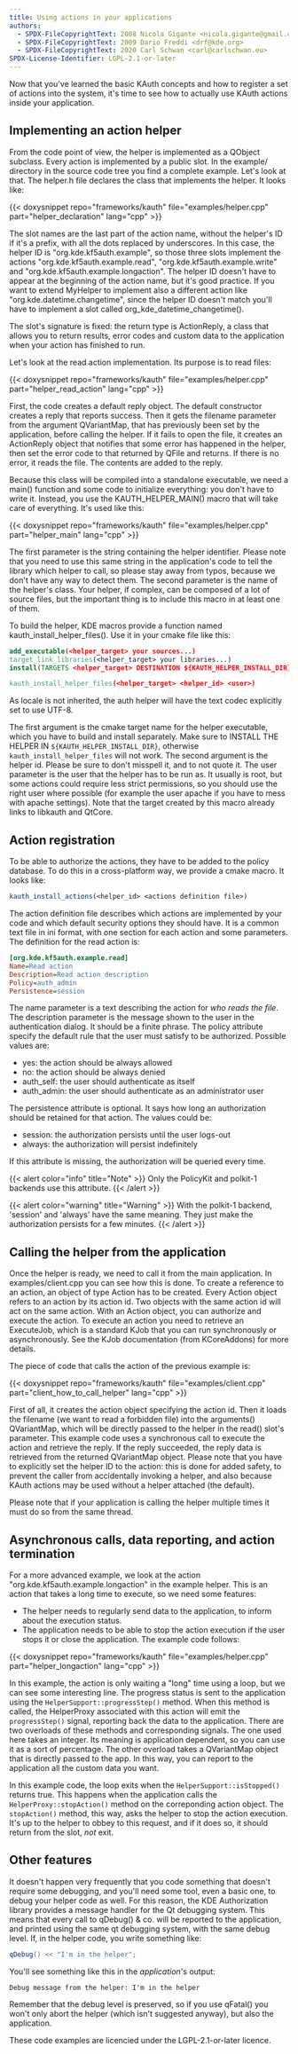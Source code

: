 ```yaml
---
title: Using actions in your applications
authors:
  - SPDX-FileCopyrightText: 2008 Nicola Gigante <nicola.gigante@gmail.com>
  - SPDX-FileCopyrightText: 2009 Dario Freddi <drf@kde.org>
  - SPDX-FileCopyrightText: 2020 Carl Schwan <carl@carlschwan.eu>
SPDX-License-Identifier: LGPL-2.1-or-later
---
```


Now that you've learned the basic KAuth concepts and how to register
a set of actions into the system, it's time to see how to actually
use KAuth actions inside your application.

## Implementing an action helper

From the code point of view, the helper is implemented as a QObject subclass.
Every action is implemented by a public slot. In the example/ directory in the
source code tree you find a complete example. Let's look at that. The
helper.h file declares the class that implements the helper. It looks like:

{{< doxysnippet repo="frameworks/kauth" file="examples/helper.cpp" part="helper_declaration" lang="cpp" >}}

The slot names are the last part of the action name, without the helper's ID if
it's a prefix, with all the dots replaced by underscores. In this case, the
helper ID is "org.kde.kf5auth.example", so those three slots implement the
actions "org.kde.kf5auth.example.read", "org.kde.kf5auth.example.write" and
"org.kde.kf5auth.example.longaction". The helper ID doesn't have to appear at
the beginning of the action name, but it's good practice. If you want to extend
MyHelper to implement also a different action like
"org.kde.datetime.changetime", since the helper ID doesn't match you'll have to
implement a slot called org_kde_datetime_changetime().

The slot's signature is fixed: the return type is ActionReply, a class that
allows you to return results, error codes and custom data to the application
when your action has finished to run.

Let's look at the read action implementation. Its purpose is to read files:

{{< doxysnippet repo="frameworks/kauth" file="examples/helper.cpp" part="helper_read_action" lang="cpp" >}}

First, the code creates a default reply object. The default constructor creates
a reply that reports success. Then it gets the filename parameter from the
argument QVariantMap, that has previously been set by the application, before
calling the helper. If it fails to open the file, it creates an ActionReply
object that notifies that some error has happened in the helper, then set the
error code to that returned by QFile and returns. If there is no error, it
reads the file. The contents are added to the reply.

Because this class will be compiled into a standalone executable, we need a
main() function and some code to initialize everything: you don't have to write
it. Instead, you use the KAUTH_HELPER_MAIN() macro that will take care of
everything. It's used like this:

{{< doxysnippet repo="frameworks/kauth" file="examples/helper.cpp" part="helper_main" lang="cpp" >}}

The first parameter is the string containing the helper identifier. Please note
that you need to use this same string in the application's code to tell the
library which helper to call, so please stay away from typos, because we don't
have any way to detect them. The second parameter is the name of the helper's
class.  Your helper, if complex, can be composed of a lot of source files, but
the important thing is to include this macro in at least one of them.

To build the helper, KDE macros provide a function named
kauth_install_helper_files(). Use it in your cmake file like this:

```cmake
add_executable(<helper_target> your sources...)
target_link_libraries(<helper_target> your libraries...)
install(TARGETS <helper_target> DESTINATION ${KAUTH_HELPER_INSTALL_DIR})

kauth_install_helper_files(<helper_target> <helper_id> <user>)
```

As locale is not inherited, the auth helper will have the text codec explicitly set
to use UTF-8.

The first argument is the cmake target name for the helper executable, which
you have to build and install separately. Make sure to INSTALL THE HELPER IN
`${KAUTH_HELPER_INSTALL_DIR}`, otherwise `kauth_install_helper_files` will not work. The
second argument is the helper id. Please be sure to don't misspell it, and to
not quote it. The user parameter is the user that the helper has to be run as.
It usually is root, but some actions could require less strict permissions, so
you should use the right user where possible (for example the user apache if
you have to mess with apache settings). Note that the target created by this
macro already links to libkauth and QtCore.

## Action registration

To be able to authorize the actions, they have to be added to the policy
database. To do this in a cross-platform way, we provide a cmake macro. It
looks like:

```cmake
kauth_install_actions(<helper_id> <actions definition file>)
```

The action definition file describes which actions are implemented by your code
and which default security options they should have. It is a common text file
in ini format, with one section for each action and some parameters. The
definition for the read action is:

```ini
[org.kde.kf5auth.example.read]
Name=Read action
Description=Read action description
Policy=auth_admin
Persistence=session
```

The name parameter is a text describing the action for *who reads the
file*. The description parameter is the message shown to the user in the
authentication dialog. It should be a finite phrase.  The policy attribute
specify the default rule that the user must satisfy to be authorized. Possible
values are:

- yes: the action should be always allowed
- no: the action should be always denied
- auth_self: the user should authenticate as itself
- auth_admin: the user should authenticate as an administrator user

The persistence attribute is optional. It says how long an authorization should
be retained for that action. The values could be:
- session: the authorization persists until the user logs-out
- always: the authorization will persist indefinitely

If this attribute is missing, the authorization will be queried every time.

{{< alert color="info" title="Note" >}}
Only the PolicyKit and polkit-1 backends use this attribute.
{{< /alert >}}

{{< alert color="warning" title="Warning" >}}
With the polkit-1 backend, 'session' and 'always' have the same meaning.
They just make the authorization persists for a few minutes.
{{< /alert >}}

## Calling the helper from the application

Once the helper is ready, we need to call it from the main application.
In examples/client.cpp you can see how this is done. To create a reference to
an action, an object of type Action has to be created. Every Action object
refers to an action by its action id. Two objects with the same action id will
act on the same action.  With an Action object, you can authorize and execute
the action. To execute an action you need to retrieve an ExecuteJob, which is
a standard KJob that you can run synchronously or asynchronously.
See the KJob documentation (from KCoreAddons) for more details.

The piece of code that calls the action of the previous example is:

{{< doxysnippet repo="frameworks/kauth" file="examples/client.cpp" part="client_how_to_call_helper" lang="cpp" >}}

First of all, it creates the action object specifying the action id. Then it
loads the filename (we want to read a forbidden file) into the arguments()
QVariantMap, which will be directly passed to the helper in the read() slot's
parameter. This example code uses a synchronous call to execute the action and
retrieve the reply. If the reply succeeded, the reply data is retrieved from
the returned QVariantMap object. Please note that you have
to explicitly set the helper ID to the action: this is done for added safety,
to prevent the caller from accidentally invoking a helper, and also because
KAuth actions may be used without a helper attached (the default).

Please note that if your application is calling the helper multiple times it
must do so from the same thread.

## Asynchronous calls, data reporting, and action termination

For a more advanced example, we look at the action
"org.kde.kf5auth.example.longaction" in the example helper. This is an action
that takes a long time to execute, so we need some features:
- The helper needs to regularly send data to the application, to inform about
  the execution status.
- The application needs to be able to stop the action execution if the user
  stops it or close the application.
The example code follows:

{{< doxysnippet repo="frameworks/kauth" file="examples/helper.cpp" part="helper_longaction" lang="cpp" >}}

In this example, the action is only waiting a "long" time using a loop, but we
can see some interesting line. The progress status is sent to the application
using the `HelperSupport::progressStep()` method.  When this method is called,
the HelperProxy associated with this action will emit the `progressStep()`
signal, reporting back the data to the application. There are two overloads of
these methods and corresponding signals. The one used here takes an integer.
Its meaning is application dependent, so you can use it as a sort of
percentage. The other overload takes a QVariantMap object that is directly
passed to the app. In this way, you can report to the application all the
custom data you want.

In this example code, the loop exits when the `HelperSupport::isStopped()`
returns true. This happens when the application calls the `HelperProxy::stopAction()`
method on the correponding action object.
The `stopAction()` method, this way, asks the helper to
stop the action execution. It's up to the helper to obbey to this request, and
if it does so, it should return from the slot, _not_ exit.

## Other features

It doesn't happen very frequently that you code something that doesn't require
some debugging, and you'll need some tool, even a basic one, to debug your
helper code as well. For this reason, the KDE Authorization library provides a
message handler for the Qt debugging system. This means that every call to
qDebug() & co. will be reported to the application, and printed using the same
qt debugging system, with the same debug level.  If, in the helper code, you
write something like:
```cpp
qDebug() << "I'm in the helper";
```
You'll see something like this in the <i>application</i>'s output:

```
Debug message from the helper: I'm in the helper
```

Remember that the debug level is preserved, so if you use qFatal() you won't
only abort the helper (which isn't suggested anyway), but also the application.



<!-- TODO ## Getting data back -->

These code examples are licencied under the LGPL-2.1-or-later licence.
